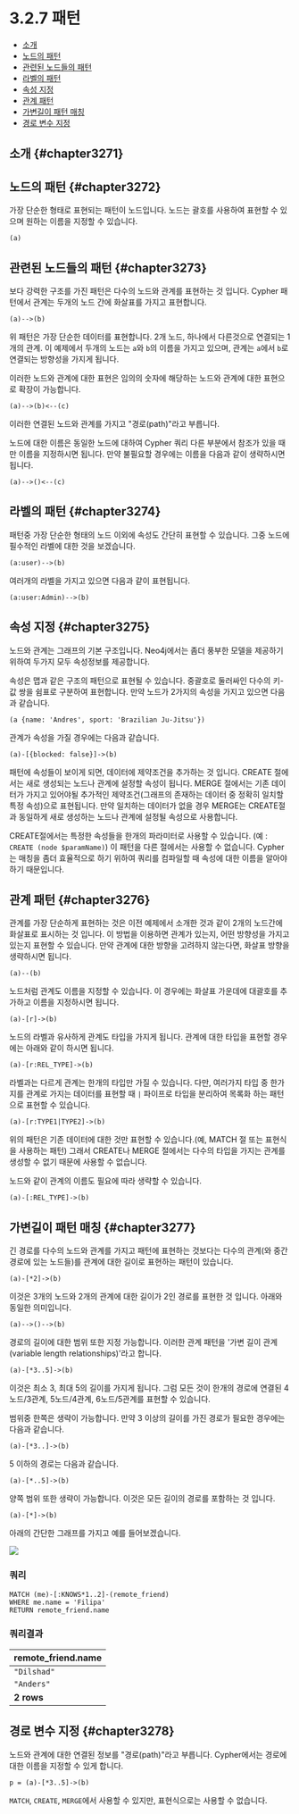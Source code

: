 # 3.2.7 패턴

* [소개](#chapter3271)
* [노드의 패턴](#chapter3272)
* [관련된 노드들의 패턴](#chapter3273)
* [라벨의 패턴](#chapter3274)
* [속성 지정](#chapter3275)
* [관계 패턴](#chapter3276)
* [가변길이 패턴 매칭](#chapter3277)
* [경로 변수 지정](#chapter3278)

## 소개 {#chapter3271}
  
## 노드의 패턴 {#chapter3272}

가장 단순한 형태로 표현되는 패턴이 노드입니다. 노드는 괄호를 사용하여 표현할 수 있으며 원하는 이름을 지정할 수 있습니다.

```cypher
(a)
```

## 관련된 노드들의 패턴 {#chapter3273}

보다 강력한 구조를 가진 패턴은 다수의 노드와 관계를 표현하는 것 입니다. Cypher 패턴에서 관계는 두개의 노드 간에 화살표를 가지고 표현합니다.

```cypher
(a)-->(b)
```

위 패턴은 가장 단순한 데이터를 표현합니다. 2개 노드, 하나에서 다른것으로 연결되는 1개의 관계. 이 예제에서 두개의 노드는 `a`와 `b`의 이름을 가지고 있으며, 관계는 `a`에서 `b`로 연결되는 방향성을 가지게 됩니다.

이러한 노드와 관계에 대한 표현은 임의의 숫자에 해당하는 노드와 관계에 대한 표현으로 확장이 가능합니다.

```cypher
(a)-->(b)<--(c)
```

이러한 연결된 노드와 관계를 가지고 "경로(path)"라고 부릅니다.

노드에 대한 이름은 동일한 노드에 대하여 Cypher 쿼리 다른 부분에서 참조가 있을 때만 이름을 지정하시면 됩니다. 만약 불필요할 경우에는 이름을 다음과 같이 생략하시면 됩니다.

```cypher
(a)-->()<--(c)
```

## 라벨의 패턴 {#chapter3274}

패턴중 가장 단순한 형태의 노드 이외에 속성도 간단히 표현할 수 있습니다. 그중 노드에 필수적인 라벨에 대한 것을 보겠습니다.

```cypher
(a:user)-->(b)
```

여러개의 라벨을 가지고 있으면 다음과 같이 표현됩니다.

```cypher
(a:user:Admin)-->(b)
```

## 속성 지정 {#chapter3275}

노드와 관계는 그래프의 기본 구조입니다. Neo4j에서는 좀더 풍부한 모델을 제공하기 위하여 두가지 모두 속성정보를 제공합니다.

속성은 맵과 같은 구조의 패턴으로 표현될 수 있습니다. 중괄호로 둘러싸인 다수의 키-값 쌍을 쉼표로 구분하여 표현합니다. 만약 노드가 2가지의 속성을 가지고 있으면 다음과 같습니다.

```cypher
(a {name: 'Andres', sport: 'Brazilian Ju-Jitsu'})
```

관계가 속성을 가질 경우에는 다음과 같습니다.

```cypher
(a)-[{blocked: false}]->(b)
```

패턴에 속성들이 보이게 되면, 데이터에 제약조건을 추가하는 것 입니다. CREATE 절에서는 새로 생성되는 노드나 관계에 설정할 속성이 됩니다. MERGE 절에서는 기존 데이터가 가지고 있어야될 추가적인 제약조건(그래프의 존재하는 데이터 중 정확히 일치할 특정 속성)으로 표현됩니다. 만약 일치하는 데이터가 없을 경우 MERGE는 CREATE절과 동일하게 새로 생성하는 노드나 관계에 설정될 속성으로 사용합니다.

CREATE절에서는 특정한 속성들을 한개의 파라미터로 사용할 수 있습니다. (예 : `CREATE (node $paramName)`) 이 패턴을 다른 절에서는 사용할 수 없습니다. Cypher는 매칭을 좀더 효율적으로 하기 위하여 쿼리를 컴파일할 때 속성에 대한 이름을 알아야 하기 때문입니다.

## 관계 패턴 {#chapter3276}

관계를 가장 단순하게 표현하는 것은 이전 예제에서 소개한 것과 같이 2개의 노드간에 화살표로 표시하는 것 입니다. 이 방법을 이용하면 관계가 있는지, 어떤 방향성을 가지고 있는지 표현할 수 있습니다. 만약 관계에 대한 방향을 고려하지 않는다면, 화살표 방향을 생략하시면 됩니다.

```cypher
(a)--(b)
```

노드처럼 관계도 이름을 지정할 수 있습니다. 이 경우에는 화살표 가운데에 대괄호를 추가하고 이름을 지정하시면 됩니다.

```cypher
(a)-[r]->(b)
```

노드의 라벨과 유사하게 관계도 타입을 가지게 됩니다. 관계에 대한 타입을 표현할 경우에는 아래와 같이 하시면 됩니다.

```cypher
(a)-[r:REL_TYPE]->(b)
```

라벨과는 다르게 관계는 한개의 타입만 가질 수 있습니다. 다만, 여러가지 타입 중 한가지를 관계로 가지는 데이터를 표현할 때 `|` 파이프로 타입을 분리하여 목록화 하는 패턴으로 표현할 수 있습니다.

```cypher
(a)-[r:TYPE1|TYPE2]->(b)
```

위의 패턴은 기존 데이터에 대한 것만 표현할 수 있습니다.(예, MATCH 절 또는 표현식을 사용하는 패턴) 그래서 CREATE나 MERGE 절에서는 다수의 타입을 가지는 관계를 생성할 수 없기 때문에 사용할 수 없습니다.

노드와 같이 관계의 이름도 필요에 따라 생략할 수 있습니다.

```cypher
(a)-[:REL_TYPE]->(b)
```

## 가변길이 패턴 매칭 {#chapter3277}

긴 경로를 다수의 노드와 관계를 가지고 패턴에 표현하는 것보다는 다수의 관계(와 중간 경로에 있는 노드들)를 관계에 대한 길이로 표현하는 패턴이 있습니다.

```cypher
(a)-[*2]->(b)
```

이것은 3개의 노드와 2개의 관계에 대한 길이가 2인 경로를 표현한 것 입니다. 아래와 동일한 의미입니다.

```cypher
(a)-->()-->(b)
```

경로의 길이에 대한 범위 또한 지정 가능합니다. 이러한 관계 패턴을 '가변 길이 관계(variable length relationships)'라고 합니다.

```cypher
(a)-[*3..5]->(b)
```

이것은 최소 3, 최대 5의 길이를 가지게 됩니다. 그럼 모든 것이 한개의 경로에 연결된 4노드/3관계, 5노드/4관계, 6노드/5관계를 표현할 수 있습니다. 

범위중 한쪽은 생략이 가능합니다. 만약 3 이상의 길이를 가진 경로가 필요한 경우에는 다음과 같습니다.

```cypher
(a)-[*3..]->(b)
```

5 이하의 경로는 다음과 같습니다.

```cypher
(a)-[*..5]->(b)
```

양쪽 범위 또한 생략이 가능합니다. 이것은 모든 길이의 경로를 포함하는 것 입니다.

```cypher
(a)-[*]->(b)
```

아래의 간단한 그래프를 가지고 예를 들어보겠습니다.

![](https://neo4j.com/docs/developer-manual/current/images/Patterns-1.svg)

### 쿼리

```cypher
MATCH (me)-[:KNOWS*1..2]-(remote_friend)
WHERE me.name = 'Filipa'
RETURN remote_friend.name
```

### 쿼리결과

| remote_friend.name |
| :--- |
| `"Dilshad"` |
| `"Anders"` |
| **2 rows** |



## 경로 변수 지정 {#chapter3278}

노드와 관계에 대한 연결된 정보를 "경로(path)"라고 부릅니다. Cypher에서는 경로에 대한 이름을 지정할 수 있게 합니다.

```cypher
p = (a)-[*3..5]->(b)
```

`MATCH`, `CREATE`, `MERGE`에서 사용할 수 있지만, 표현식으로는 사용할 수 없습니다.